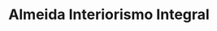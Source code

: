 ---
title: "Almeida Interiorismo Integral"
url: /zamora/almeida-interiorismo-integral/
shop: muebles
---